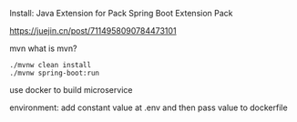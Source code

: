 Install:
  Java Extension for Pack
  Spring Boot Extension Pack

https://juejin.cn/post/7114958090784473101

mvn
what is mvn?
```
./mvnw clean install
./mvnw spring-boot:run
```

use docker to build microservice


environment:
  add constant value at .env and then pass value to dockerfile